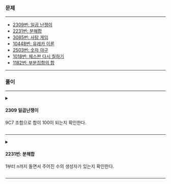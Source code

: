 
### 문제  

***
* [2309번: 일곱 난쟁이](http://acmicpc.net/problem/2309)  
* [2231번: 분해합](http://acmicpc.net/problem/2231)  
* [3085번: 사탕 게임](http://acmicpc.net/problem/3085)  
* [10448번: 유레카 이론](http://acmicpc.net/problem/10048)  
* [2503번: 숫자 야구](http://acmicpc.net/problem/2503)  
* [1018번: 체스판 다시 칠하기](http://acmicpc.net/problem/1018)  
* [1182번: 부분집합의 합](http://acmicpc.net/problem/1182)  
***
### 풀이
*** 
<details>
<summary>

#### 2309 일곱난쟁이  
9C7 조합으로 합이 100이 되는지 확인한다.

</summary>

```cpp
#include <bits/stdc++.h>
using namespace std;
#define fastio ios_base::sync_with_stdio(false), cin.tie(NULL), cout.tie(NULL)
#define debug freopen("input.txt", "r", stdin), freopen("output.txt", "w", stdout)
#define sz(x) (int)(x).size()
#define all(x) (x).begin(), (x).end()
#define rall(x) (x).rbegin(), (x).rend()
// #define int int64_t
void misc(int32_t &t);
/* ⁽⁽◝( ˙ ꒳ ˙ )◜⁾⁾ ⁽⁽◝( ˙ ꒳ ˙ )◜⁾⁾ ⁽⁽◝( ˙ ꒳ ˙ )◜⁾⁾
    2020.01.02
    comment: 

⁽⁽◝( ˙ ꒳ ˙ )◜⁾⁾ ⁽⁽◝( ˙ ꒳ ˙ )◜⁾⁾ ⁽⁽◝( ˙ ꒳ ˙ )◜⁾⁾*/
vector<int> v;
int vi[10];
void go(int n, vector<int> tv){
    if(n== 0){
        if(accumulate(all(tv),0) == 100){
            sort(all(tv));
            for(auto x : tv) {
                cout << x << '\n';
            }
            exit(0);
        }
        return;
    }

    for(int i=0; i< 9; i++){
        if(!vi[i]){
            vi[i]= true;
            tv.push_back(v[i]);
            go(n-1,tv);
            vi[i] = false;
            tv.pop_back();
        }
    }
}


void solve(){
    v.resize(9);
    for(int i=0; i < 9; i++){
        cin >> v[i];
    }
    
    go(7,{});
}


int32_t main() {
    int32_t T = 1;
    misc(T);
    // cin >> T;
    for (int i = 1; i <= T; i++) {
        // cout << "Data Set "<< i << ":\n";
        // cout << "case #" << i << ": ";
        solve();
    }
}

void misc(int32_t &T){
    fastio;
 //   debug;  
}
```
</details>

*** 

<details>
<summary>

#### 2231번: 분해합  

1부터 n까지 돌면서 주어진 수의 생성자가 있는지 확인한다.  


</summary>

```cpp

#include <bits/stdc++.h>
using namespace std;
#define fastio ios_base::sync_with_stdio(false), cin.tie(NULL), cout.tie(NULL)
#define debug freopen("input.txt", "r", stdin), freopen("output.txt", "w", stdout)
#define sz(x) (int)(x).size()
#define all(x) (x).begin(), (x).end()
#define rall(x) (x).rbegin(), (x).rend()
// #define int int64_t
void misc(int32_t &t);
/* ⁽⁽◝( ˙ ꒳ ˙ )◜⁾⁾ ⁽⁽◝( ˙ ꒳ ˙ )◜⁾⁾ ⁽⁽◝( ˙ ꒳ ˙ )◜⁾⁾
    2020.01.02 Sat
    comment: 

⁽⁽◝( ˙ ꒳ ˙ )◜⁾⁾ ⁽⁽◝( ˙ ꒳ ˙ )◜⁾⁾ ⁽⁽◝( ˙ ꒳ ˙ )◜⁾⁾*/


int newNum(int a){
    int k =a;
    while(a){
        k+= a%10;
        a/=10;
    }
    return k;
}

void solve(){
    int n;
    cin >> n;
    vector<int> v;
    for(int i=1; i<= n; i++){
        if(newNum(i) == n){
            v.push_back(i);
        }
    }
    if(v.size()){
        cout << v[0];
    }else{
        cout << 0;
    }

}


int32_t main() {
    int32_t T = 1;
    misc(T);
    // cin >> T;
    for (int i = 1; i <= T; i++) {
        // cout << "Data Set "<< i << ":\n";
        // cout << "case #" << i << ": ";
        solve();
    }
}

void misc(int32_t &T){
    fastio;
 //   debug;  
}


```
</details>

*** 

